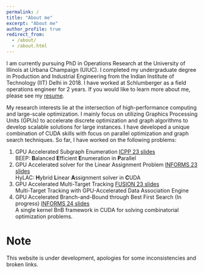```yaml
---
permalink: /
title: "About me"
excerpt: "About me"
author_profile: true
redirect_from:
  - /about/
  - /about.html
---
```


I am currently pursuing PhD in Operations Research at the University of Illinois at Urbana Champaign (UIUC). I completed my undergraduate degree in Production and Industrial Engineering from the Indian Institute of Technology (IIT) Delhi in 2018. I have worked at Schlumberger as a field operations engineer for 2 years. If you would like to learn more about me, please see my [resume](files/Samiran-Kawtikwar-Resume.pdf).

My research interests lie at the intersection of high-performance computing and large-scale optimization. I mainly focus on utilizing Graphics Processing Units (GPUs) to accelerate discrete optimization and graph algorithms to develop scalable solutions for large instances. I have developed a unique combination of CUDA skills with focus on parallel optimization and graph search techniques.
So far, I have worked on the following problems:

1. GPU Accelerated Subgraph Enumeration [ICPP 23 slides](files/BEEP-ICPP23.pptx)\
   BEEP: **B**alanced **E**fficient **E**numeration in **P**arallel
2. GPU Accelerated solver for the Linear Assignment Problem [INFORMS 23 slides](files/HyLAC-INFORMS23.pptx)\
   HyLAC: **H**ybrid **L**inear **A**ssignment solver in **C**UDA
3. GPU Accelerated Multi-Target Tracking [FUSION 23 slides](files/MTT-FUSION23.pptx)\
   Multi-Target Tracking with GPU-Accelerated Data Association Engine
4. GPU Accelerated Branch-and-Bound through Best First Search (In progress) [INFORMS 24 slides](files/BNB-INFORMS24.pptx)\
   A single kernel BnB framework in CUDA for solving combinatorial optimization problems.

# Note

This website is under development, apologies for some inconsistencies and broken links.
